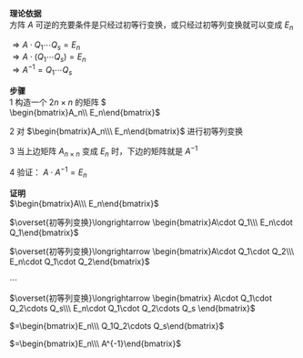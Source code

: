 **理论依据**    
方阵 $A$ 可逆的充要条件是只经过初等行变换，或只经过初等列变换就可以变成 $E_n$     
    
 $\Rightarrow A\cdot Q_1\cdots Q_s=E_n$     
 $\Rightarrow A\cdot(Q_1\cdots Q_s)=E_n$     
 $\Rightarrow A^{-1}=Q_1\cdots Q_s$     
    
**步骤**    
1 构造一个 $2n\times n$ 的矩阵 $    
\begin{bmatrix}A_n\\\ E_n\end{bmatrix}$     
    
2 对 $\begin{bmatrix}A_n\\\     
E_n\end{bmatrix}$ 进行初等列变换    
    
3 当上边矩阵 $A_{n\times n}$ 变成 $E_n$ 时，下边的矩阵就是 $A^{-1}$     
    
4 验证： $A\cdot A^{-1}=E_n$     
    
**证明**    
 $\begin{bmatrix}A\\\     
E_n\end{bmatrix}$     
    
 $\overset{初等列变换}\longrightarrow    
\begin{bmatrix}A\cdot Q_1\\\     
E_n\cdot Q_1\end{bmatrix}$     
    
 $\overset{初等列变换}\longrightarrow    
\begin{bmatrix}A\cdot Q_1\cdot Q_2\\\     
E_n\cdot Q_1\cdot Q_2\end{bmatrix}$     
    
 $\cdots$     
    
 $\overset{初等列变换}\longrightarrow    
\begin{bmatrix}    
A\cdot Q_1\cdot Q_2\cdots Q_s\\\     
E_n\cdot Q_1\cdot Q_2\cdots Q_s    
\end{bmatrix}$     
    
 $=\begin{bmatrix}E_n\\\     
Q_1Q_2\cdots Q_s\end{bmatrix}$     
    
 $=\begin{bmatrix}E_n\\\ A^{-1}\end{bmatrix}$     

